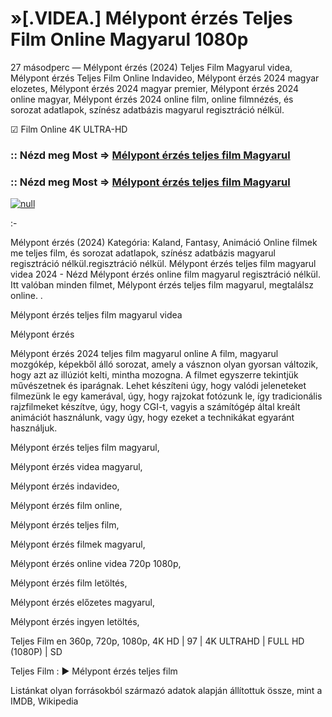 # »[.VIDEA.] Mélypont érzés Teljes Film Online Magyarul 1080p


27 másodperc — Mélypont érzés (2024) Teljes Film Magyarul videa, Mélypont érzés Teljes Film Online Indavideo, Mélypont érzés 2024 magyar elozetes, Mélypont érzés 2024 magyar premier, Mélypont érzés 2024 online magyar, Mélypont érzés 2024 online film, online filmnézés, és sorozat adatlapok, színész adatbázis magyarul regisztráció nélkül.

☑ Film Online 4K ULTRA-HD

### :: Nézd meg Most => [Mélypont érzés teljes film Magyarul](https://t.co/gbeDkg2p80)

### :: Nézd meg Most => [Mélypont érzés teljes film Magyarul](https://t.co/gbeDkg2p80)

[![null](https://static.wixstatic.com/media/855a25_043b5abeb4ae4d35ac003198e7fe56ed~mv2.gif)](https://t.co/gbeDkg2p80)

:-

Mélypont érzés (2024) Kategória: Kaland, Fantasy, Animáció Online filmek me teljes film, és sorozat adatlapok, színész adatbázis magyarul regisztráció nélkül.regisztráció nélkül. Mélypont érzés teljes film magyarul videa 2024 - Nézd Mélypont érzés online film magyarul regisztráció nélkül. Itt valóban minden filmet, Mélypont érzés teljes film magyarul, megtalálsz online.
.

Mélypont érzés teljes film magyarul videa

Mélypont érzés

Mélypont érzés 2024 teljes film magyarul online A film, magyarul mozgókép, képekből álló sorozat, amely a vásznon olyan gyorsan változik, hogy azt az illúziót kelti, mintha mozogna. A filmet egyszerre tekintjük művészetnek és iparágnak. Lehet készíteni úgy, hogy valódi jeleneteket filmezünk le egy kamerával, úgy, hogy rajzokat fotózunk le, így tradicionális rajzfilmeket készítve, úgy, hogy CGI-t, vagyis a számítógép által kreált animációt használunk, vagy úgy, hogy ezeket a technikákat egyaránt használjuk.

Mélypont érzés teljes film magyarul,

Mélypont érzés videa magyarul,

Mélypont érzés indavideo,

Mélypont érzés film online,

Mélypont érzés teljes film,

Mélypont érzés filmek magyarul,

Mélypont érzés online videa 720p 1080p,

Mélypont érzés film letöltés,

Mélypont érzés előzetes magyarul,

Mélypont érzés ingyen letöltés,

Teljes Film en 360p, 720p, 1080p, 4K HD | 97 | 4K ULTRAHD | FULL HD (1080P) | SD

Teljes Film : ► Mélypont érzés teljes film

Listánkat olyan forrásokból származó adatok alapján állítottuk össze, mint a IMDB, Wikipedia
